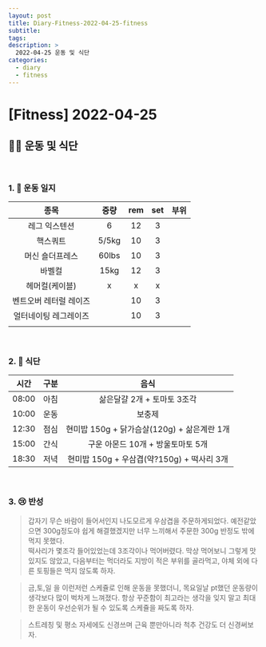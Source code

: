 ```yaml
---
layout: post
title: Diary-Fitness-2022-04-25-fitness
subtitle:
tags:
description: >
  2022-04-25 운동 및 식단
categories:
  - diary
  - fitness
---
```


# [Fitness] 2022-04-25

##  __🏋️‍♀️ 운동 및 식단__   
<br/>

### __1. 📒 운동 일지__ 


| 종목 | 중량 | rem | set | 부위 |
|:----------:|:----------:|:----------:|:----------:|:----------:|
| 레그 익스텐션 | 6 | 12 | 3 |  |
| 핵스쿼트 | 5/5kg | 10 | 3 |  |
| 머신 숄더프레스 | 60lbs | 10 | 3 |  |
| 바벨컬 | 15kg | 12 | 3 |  |
| 헤머컬(케이블) | x | x | x |  |
| 벤트오버 레터럴 레이즈 |  | 10 | 3 |  |
| 얼터네이팅 레그레이즈 |  | 10 | 3 |  |
|  |  |  |  |  |

<br/>

### __2. 🍗 식단__  

| 시간 | 구분 | 음식 |
|:----------:|:----------:|:----------:|
| 08:00 | 아침 | 삶은달걀 2개 + 토마토 3조각 |
| 10:00 | 운동 | 보충제 |
| 12:30 | 점심 | 현미밥 150g + 닭가슴살(120g) + 삶은계란 1개 |
| 15:00 | 간식 | 구운 아몬드 10개 + 방울토마토 5개   |
| 18:30 | 저녁 | 현미밥 150g + 우삼겹(약?150g) + 떡사리 3개 |

<br/>

### __3. 😢 반성__

> 갑자기 무슨 바람이 들어서인지 나도모르게 우삼겹을 주문하게되었다. 예전같았으면 300g정도야 쉽게 해결했겠지만 너무 느끼해서 주문한 300g 반정도 밖에 먹지 못했다. <br/> 떡사리가 몇조각 들어있었는데 3조각이나 먹어버렸다. 막상 먹어보니 그렇게 맛있지도 않았고, 다음부터는 먹더라도 지방이 적은 부위를 골라먹고, 야체 외에 다른 토핑들은 먹지 않도록 하자.

> 금,토,일 을 이런저런 스케쥴로 인해 운동을 못했더니, 목요일날 pt했던 운동량이 생각보다 많이 벅차게 느껴졌다. 항상 꾸준함이 최고라는 생각을 잊지 말고 최대한 운동이 우선순위가 될 수 있도록 스케쥴을 짜도록 하자.

> 스트레칭 및 평소 자세에도 신경쓰며 근육 뿐만아니라 척추 건강도 더 신경써보자.
